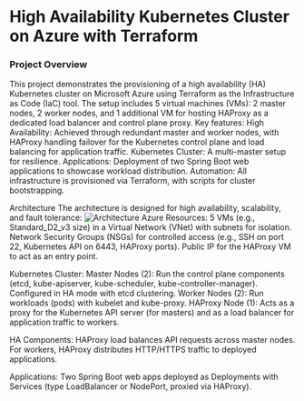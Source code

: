# High Availability Kubernetes Cluster on Azure with Terraform
### Project Overview
This project demonstrates the provisioning of a high availability (HA) Kubernetes cluster on Microsoft Azure using Terraform as the Infrastructure as Code (IaC) tool. The setup includes 5 virtual machines (VMs): 2 master nodes, 2 worker nodes, and 1 additional VM for hosting HAProxy as a dedicated load balancer and control plane proxy.
Key features:
High Availability: Achieved through redundant master and worker nodes, with HAProxy handling failover for the Kubernetes control plane and load balancing for application traffic.
Kubernetes Cluster: A multi-master setup for resilience.
Applications: Deployment of two Spring Boot web applications to showcase workload distribution.
Automation: All infrastructure is provisioned via Terraform, with scripts for cluster bootstrapping.

Architecture
The architecture is designed for high availability, scalability, and fault tolerance:
![Architecture]()
Azure Resources:
5 VMs (e.g., Standard_D2_v3 size) in a Virtual Network (VNet) with subnets for isolation.
Network Security Groups (NSGs) for controlled access (e.g., SSH on port 22, Kubernetes API on 6443, HAProxy ports).
Public IP for the HAProxy VM to act as an entry point.

Kubernetes Cluster:
Master Nodes (2): Run the control plane components (etcd, kube-apiserver, kube-scheduler, kube-controller-manager). Configured in HA mode with etcd clustering.
Worker Nodes (2): Run workloads (pods) with kubelet and kube-proxy.
HAProxy Node (1): Acts as a proxy for the Kubernetes API server (for masters) and as a load balancer for application traffic to workers.


HA Components:
HAProxy load balances API requests across master nodes.
For workers, HAProxy distributes HTTP/HTTPS traffic to deployed applications.


Applications:
Two Spring Boot web apps deployed as Deployments with Services (type LoadBalancer or NodePort, proxied via HAProxy).
